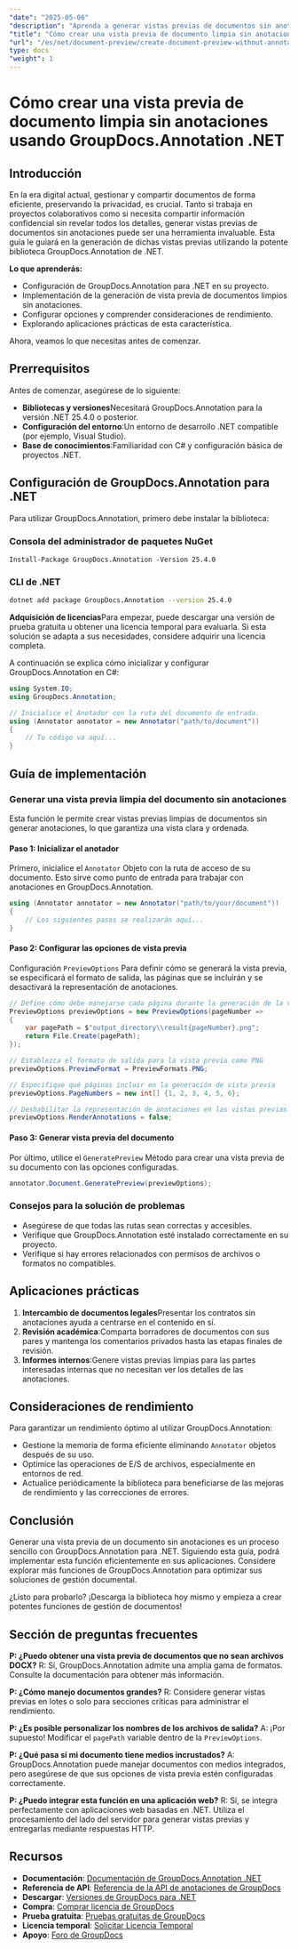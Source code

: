 ```yaml
---
"date": "2025-05-06"
"description": "Aprenda a generar vistas previas de documentos sin anotaciones utilizando GroupDocs.Annotation para .NET, garantizando la privacidad y la claridad en proyectos colaborativos."
"title": "Cómo crear una vista previa de documento limpia sin anotaciones usando GroupDocs.Annotation .NET"
"url": "/es/net/document-preview/create-document-preview-without-annotations-groupdocs-dotnet/"
type: docs
"weight": 1
---
```


# Cómo crear una vista previa de documento limpia sin anotaciones usando GroupDocs.Annotation .NET

## Introducción

En la era digital actual, gestionar y compartir documentos de forma eficiente, preservando la privacidad, es crucial. Tanto si trabaja en proyectos colaborativos como si necesita compartir información confidencial sin revelar todos los detalles, generar vistas previas de documentos sin anotaciones puede ser una herramienta invaluable. Esta guía le guiará en la generación de dichas vistas previas utilizando la potente biblioteca GroupDocs.Annotation de .NET.

**Lo que aprenderás:**
- Configuración de GroupDocs.Annotation para .NET en su proyecto.
- Implementación de la generación de vista previa de documentos limpios sin anotaciones.
- Configurar opciones y comprender consideraciones de rendimiento.
- Explorando aplicaciones prácticas de esta característica.

Ahora, veamos lo que necesitas antes de comenzar.

## Prerrequisitos

Antes de comenzar, asegúrese de lo siguiente:
- **Bibliotecas y versiones**Necesitará GroupDocs.Annotation para la versión .NET 25.4.0 o posterior.
- **Configuración del entorno**:Un entorno de desarrollo .NET compatible (por ejemplo, Visual Studio).
- **Base de conocimientos**:Familiaridad con C# y configuración básica de proyectos .NET.

## Configuración de GroupDocs.Annotation para .NET

Para utilizar GroupDocs.Annotation, primero debe instalar la biblioteca:

### Consola del administrador de paquetes NuGet
```shell
Install-Package GroupDocs.Annotation -Version 25.4.0
```

### CLI de .NET
```bash
dotnet add package GroupDocs.Annotation --version 25.4.0
```

**Adquisición de licencias**Para empezar, puede descargar una versión de prueba gratuita u obtener una licencia temporal para evaluarla. Si esta solución se adapta a sus necesidades, considere adquirir una licencia completa.

A continuación se explica cómo inicializar y configurar GroupDocs.Annotation en C#:

```csharp
using System.IO;
using GroupDocs.Annotation;

// Inicialice el Anotador con la ruta del documento de entrada.
using (Annotator annotator = new Annotator("path/to/document"))
{
    // Tu código va aquí...
}
```

## Guía de implementación

### Generar una vista previa limpia del documento sin anotaciones

Esta función le permite crear vistas previas limpias de documentos sin generar anotaciones, lo que garantiza una vista clara y ordenada.

#### Paso 1: Inicializar el anotador
Primero, inicialice el `Annotator` Objeto con la ruta de acceso de su documento. Esto sirve como punto de entrada para trabajar con anotaciones en GroupDocs.Annotation.

```csharp
using (Annotator annotator = new Annotator("path/to/your/document"))
{
    // Los siguientes pasos se realizarán aquí...
}
```

#### Paso 2: Configurar las opciones de vista previa

Configuración `PreviewOptions` Para definir cómo se generará la vista previa, se especificará el formato de salida, las páginas que se incluirán y se desactivará la representación de anotaciones.

```csharp
// Define cómo debe manejarse cada página durante la generación de la vista previa
PreviewOptions previewOptions = new PreviewOptions(pageNumber =>
{
    var pagePath = $"output_directory\\result{pageNumber}.png";
    return File.Create(pagePath);
});

// Establezca el formato de salida para la vista previa como PNG
previewOptions.PreviewFormat = PreviewFormats.PNG;

// Especifique qué páginas incluir en la generación de vista previa
previewOptions.PageNumbers = new int[] {1, 2, 3, 4, 5, 6};

// Deshabilitar la representación de anotaciones en las vistas previas generadas
previewOptions.RenderAnnotations = false;
```

#### Paso 3: Generar vista previa del documento

Por último, utilice el `GeneratePreview` Método para crear una vista previa de su documento con las opciones configuradas.

```csharp
annotator.Document.GeneratePreview(previewOptions);
```

### Consejos para la solución de problemas
- Asegúrese de que todas las rutas sean correctas y accesibles.
- Verifique que GroupDocs.Annotation esté instalado correctamente en su proyecto.
- Verifique si hay errores relacionados con permisos de archivos o formatos no compatibles.

## Aplicaciones prácticas

1. **Intercambio de documentos legales**Presentar los contratos sin anotaciones ayuda a centrarse en el contenido en sí.
2. **Revisión académica**:Comparta borradores de documentos con sus pares y mantenga los comentarios privados hasta las etapas finales de revisión.
3. **Informes internos**:Genere vistas previas limpias para las partes interesadas internas que no necesitan ver los detalles de las anotaciones.

## Consideraciones de rendimiento

Para garantizar un rendimiento óptimo al utilizar GroupDocs.Annotation:
- Gestione la memoria de forma eficiente eliminando `Annotator` objetos después de su uso.
- Optimice las operaciones de E/S de archivos, especialmente en entornos de red.
- Actualice periódicamente la biblioteca para beneficiarse de las mejoras de rendimiento y las correcciones de errores.

## Conclusión

Generar una vista previa de un documento sin anotaciones es un proceso sencillo con GroupDocs.Annotation para .NET. Siguiendo esta guía, podrá implementar esta función eficientemente en sus aplicaciones. Considere explorar más funciones de GroupDocs.Annotation para optimizar sus soluciones de gestión documental.

¿Listo para probarlo? ¡Descarga la biblioteca hoy mismo y empieza a crear potentes funciones de gestión de documentos!

## Sección de preguntas frecuentes

**P: ¿Puedo obtener una vista previa de documentos que no sean archivos DOCX?**
R: Sí, GroupDocs.Annotation admite una amplia gama de formatos. Consulte la documentación para obtener más información.

**P: ¿Cómo manejo documentos grandes?**
R: Considere generar vistas previas en lotes o solo para secciones críticas para administrar el rendimiento.

**P: ¿Es posible personalizar los nombres de los archivos de salida?**
A: ¡Por supuesto! Modificar el `pagePath` variable dentro de la `PreviewOptions`.

**P: ¿Qué pasa si mi documento tiene medios incrustados?**
A: GroupDocs.Annotation puede manejar documentos con medios integrados, pero asegúrese de que sus opciones de vista previa estén configuradas correctamente.

**P: ¿Puedo integrar esta función en una aplicación web?**
R: Sí, se integra perfectamente con aplicaciones web basadas en .NET. Utiliza el procesamiento del lado del servidor para generar vistas previas y entregarlas mediante respuestas HTTP.

## Recursos
- **Documentación**: [Documentación de GroupDocs.Annotation .NET](https://docs.groupdocs.com/annotation/net/)
- **Referencia de API**: [Referencia de la API de anotaciones de GroupDocs](https://reference.groupdocs.com/annotation/net/)
- **Descargar**: [Versiones de GroupDocs para .NET](https://releases.groupdocs.com/annotation/net/)
- **Compra**: [Comprar licencia de GroupDocs](https://purchase.groupdocs.com/buy)
- **Prueba gratuita**: [Pruebas gratuitas de GroupDocs](https://releases.groupdocs.com/annotation/net/)
- **Licencia temporal**: [Solicitar Licencia Temporal](https://purchase.groupdocs.com/temporary-license/)
- **Apoyo**: [Foro de GroupDocs](https://forum.groupdocs.com/c/annotation/)